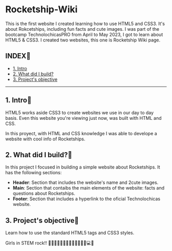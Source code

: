 # Rocketship-Wiki
This is the first website I created learning how to use HTML5 and CSS3. It's about Rokcetships, including fun facts and cute images. 
I was part of the bootcamp TechnolochicasPRO from April to May 2023, I got to learn about HTML5 & CSS3. I created two websites, this one is Rocketship Wiki page. 
## INDEX💜
* [1. Intro](F)
* [2. What did I build?](F)
* [3. Project's objective](F)

****
## 1. Intro💜
HTML5 works aside CSS3 to create websites we use in our day to day basis. Even this website you're viewing just now, was built with HTML and CSS. 

In this proyect, with HTML and CSS knowledge I was able to develope a website with cool info of Rocketships. 

## 2. What did I build?💜 
In this project I focused in building a simple website about Rocketships. 
It has the following sections:

* **Header**: Section that includes the website's name and 2cute images.
* **Main**: Section that contaibs the main elements of the website: facts and questions about Rocketships. 
* **Footer**: Section that includes a hyperlink to the oficial Technolochicas website. 


## 3. Project's objective💜
Learn how to use the standard HTML5 tags and CSS3 styles. 

Girls in STEM rock!! 🙋🏻‍♀️👱🏽‍♀️👩🏽👧🏽🦋🌺🌻💻💜
